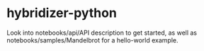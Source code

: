 # hybridizer-python

Look into notebooks/api/API description to get started, as well as notebooks/samples/Mandelbrot for a hello-world example.
